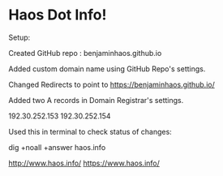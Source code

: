 # Haos Dot Info!

Setup:

Created GitHub repo : benjaminhaos.github.io

Added custom domain name using GitHub Repo's settings.

Changed Redirects to point to https://benjaminhaos.github.io/

Added two A records in Domain Registrar's settings.

192.30.252.153
192.30.252.154

Used this in terminal to check status of changes:

dig +noall +answer haos.info

http://www.haos.info/
https://www.haos.info/

